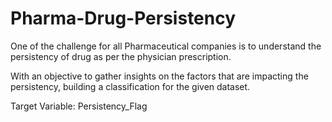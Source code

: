 # Pharma-Drug-Persistency

One of the challenge for all Pharmaceutical companies is to understand the persistency of drug as per the physician prescription. 

With an objective to gather insights on the factors that are impacting the persistency, building a classification for the given dataset. 

Target Variable: Persistency_Flag

